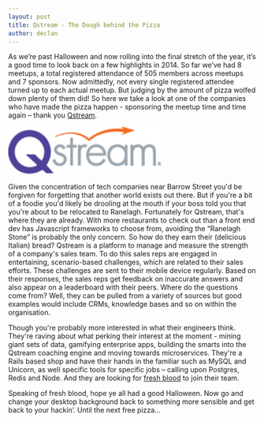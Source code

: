 ```yaml
---
layout: post
title: Qstream - The Dough behind the Pizza
author: declan
---
```


As we’re past Halloween and now rolling into the final stretch of the year, it’s a good time to look back on a few highlights in 2014. So far we’ve had 8 meetups, a total registered attendance of 505 members across meetups and 7 sponsors. Now admittedly, not every single registered attendee turned up to each actual meetup. But judging by the amount of pizza wolfed down plenty of them did! So here we take a look at one of the companies who have made the pizza happen - sponsoring the meetup time and time again – thank you [Qstream](http://qstream.com/).

<a href="http://qstream.com/"><img src="/images/qstream_logo.png" class="img-rounded postImageFloatRight" width="310" alt="Qstream logo" /></a>

Given the concentration of tech companies near Barrow Street you'd be forgiven for forgetting that another world exists out there. But if you're a bit of a foodie you'd likely be drooling at the mouth if your boss told you that you're about to be relocated to Ranelagh. Fortunately for Qstream, that's where they are already. With more restaurants to check out than a front end dev has Javascript frameworks to choose from, avoiding the “Ranelagh Stone” is probably the only concern. So how do they earn their (delicious Italian) bread? Qstream is a platform to manage and measure the strength of a company's sales team. To do this sales reps are engaged in entertaining, scenario-based challenges, which are related to their sales efforts. These challenges are sent to their mobile device regularly. Based on their responses, the sales reps get feedback on inaccurate answers and also appear on a leaderboard with their peers. Where do the questions come from? Well, they can be pulled from a variety of sources but good examples would include CRMs, knowledge bases and so on within the organisation.

Though you're probably more interested in what their engineers think. They're raving about what perking their interest at the moment - mining giant sets of data, gamifying enterprise apps, building the smarts into the Qstream coaching engine and moving towards microservices. They're a Rails based shop and have their hands in the familiar such as MySQL and Unicorn, as well specific tools for specific jobs – calling upon Postgres, Redis and Node. And they are looking for [fresh blood](http://qstream.com/company/careers/) to join their team.

Speaking of fresh blood, hope ye all had a good Halloween. Now go and change your desktop background back to something more sensible and get back to your hackin’. Until the next free pizza...
